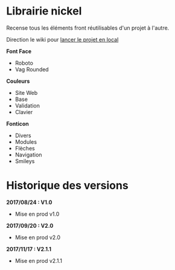 # Librairie nickel

Recense tous les éléments front réutilisables d'un projet à l'autre.

Direction le wiki pour [lancer le projet en local](http://bit.ly/2qLj49Y)

**Font Face**
- Roboto
- Vag Rounded

**Couleurs**
- Site Web
- Base
- Validation
- Clavier

**Fonticon**
- Divers
- Modules
- Flèches
- Navigation
- Smileys

# Historique des versions

**2017/08/24 : V1.0**
- Mise en prod v1.0

**2017/09/20 : V2.0**
- Mise en prod v2.0

**2017/11/17 : V2.1.1**
- Mise en prod v2.1.1
